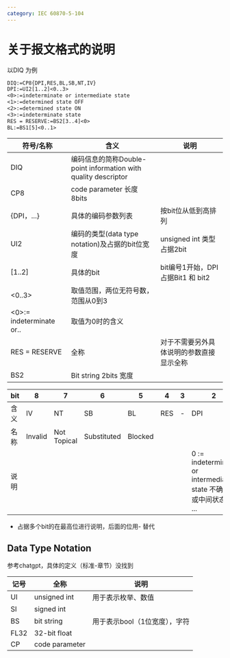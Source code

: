 ```yaml
---
category: IEC 60870-5-104
---
```

# 关于报文格式的说明
以DIQ 为例
``` txt
DIQ:=CP8{DPI,RES,BL,SB,NT,IV}
DPI:=UI2[1..2]<0..3>
<0>:=indeterminate or intermediate state
<1>:=determined state OFF
<2>:=determined state ON
<3>:=indeterminate state
RES = RESERVE:=BS2[3..4]<0>
BL:=BS1[5]<0..1>
```

| 符号/名称                    | 含义                                                          | 说明                         |
| ------------------------ | ----------------------------------------------------------- | -------------------------- |
| DIQ                      | 编码信息的简称Double-point information with quality descriptor<br> |                            |
| CP8                      | code parameter 长度8bits                                      |                            |
| {DPI，\...}               | 具体的编码参数列表                                                   | 按bit位从低到高排列                |
| UI2                      | 编码的类型(data type notation)及占据的bit位宽度                         | unsigned int 类型 占据2bit     |
| \[1..2]                  | 具体的bit                                                      | bit编号1开始，DPI 占据Bit1 和 bit2 |
| <0..3>                   | 取值范围，两位无符号数，范围从0到3                                          |                            |
| <0>:= indeterminate or.. | 取值为0时的含义                                                    |                            |
| RES = RESERVE            | 全称                                                          | 对于不需要另外具体说明的参数直接显示全称       |
| BS2                      | Bit string 2bits 宽度                                         |                            |

| bit | 8       | 7           | 6           | 5       | 4   | 3   | 2                                                         | 1   |
| --- | ------- | ----------- | ----------- | ------- | --- | --- | --------------------------------------------------------- | --- |
| 含义  | IV      | NT          | SB          | BL      | RES | -   | DPI                                                       | -   |
| 名称  | Invalid | Not Topical | Substituted | Blocked |     |     |                                                           |     |
| 说明  |         |             |             |         |     |     | 0 := indeterminate or intermediate state 不确定或中间状态<br>\... |     |

- 占据多个bit的在最高位进行说明，后面的位用- 替代

## Data Type Notation
参考chatgpt，具体的定义（标准-章节）没找到

| 记号   | 全称             | 说明                |
| ---- | -------------- | ----------------- |
| UI   | unsigned int   | 用于表示枚举、数值         |
| SI   | signed int     |                   |
| BS   | bit string     | 用于表示bool（1位宽度），字符 |
| FL32 | 32-bit float   |                   |
| CP   | code parameter |                   |
